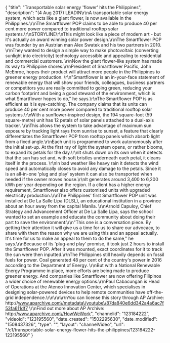 {
    "title": "Transportable solar energy 'flower' hits the Philippines",
    "description": "(4 Aug 2017) LEADIN\r\nA transportable solar energy system, which acts like a giant flower, is now available in the Philippines.\r\nThe Smartflower POP claims to be able to produce 40 per cent more power compared to traditional rooftop solar systems.\r\nSTORYLINE\r\nThis might look like a piece of modern art - but it's actually an award winning solar power design.\r\nThe Smartflower POP was founder by an Austrian man Alex Swatek and his two partners in 2010. \r\nThey wanted to design a simple way to make photovoltaic (converting sunlight into electricity) technology accessible and appealing to residential and commercial customers. \r\nNow the giant flower-like system has made its way to Philippine shores.\r\nPresident of Smartflower Pacific, John McEnroe, hopes their product will attract more people in the Philippines to greener energy production. \r\n\"Smartflower is an in-your-face statement of renewable energy that will show your friends, colleagues, business partners or competitors you are really committed to going green, reducing your carbon footprint and being a good steward of the environment, which is what Smartflower hopes to do,\" he says.\r\nThe Smartflower POP is as efficient as it is eye-catching. The company claims that its units can produce 40 per cent more power compared to traditional rooftop solar systems.\r\nWith a sunflower-inspired design, the 194 square-foot (59 square-metre) unit has 12 petals of solar panels attached to a dual-axis tracker. \r\nThis allows the system to take advantage of maximum sun exposure by tracking light rays from sunrise to sunset, a feature that clearly differentiates the Smartflower POP from rooftop panels which absorb light from a fixed angle.\r\nEach unit is programmed to work autonomously after the initial set-up. At the first ray of light the system opens, or rather blooms, to expand its petals for the day.\r\nIt shuts down on its own when it detects that the sun has set and, with soft bristles underneath each petal, it cleans itself in the process. \r\nIn bad weather like heavy rain it detects the wind speed and automatically closes to avoid any damage to the petals. Since it is an all-in-one 'plug and play' system it can also be transported when needed if the owner moves house.\r\nIt generates around 3,400 to 6,200 kWh per year depending on the region. If a client has a higher energy requirement, Smartflower also offers customised units with upgraded electricity production.\r\nThe Philippines' first Smartflower POP unit was installed at De La Salle Lipa (DLSL), an educational institution in a province about an hour away from the capital Manila. \r\nArnold Capuloy, Chief Strategy and Advancement Officer at De La Salle Lipa, says the school wanted to set an example and educate the community about doing their part to save the environment:\r\n\"This one is a conversation piece. By getting their attention it will give us a time for us to share our advocacy, to share with them the reason why we are using this and an appeal actually. It's time for us to make an appeal to them to do the same,\" he says.\r\nBecause of its 'plug-and play' promise, it took just 2 hours to install the Smartflower POP. After it was mounted, exact coordinates for it to track the sun were then inputted.\r\nThe Philippines still heavily depends on fossil fuels for power. Coal generated 48 per cent of the country's power in 2016 according to the Department of Energy. \r\nBut with a National Renewable Energy Programme in place, more efforts are being made to produce greener energy. And companies like Smartflower are now offering Filipinos a wider choice of renewable energy options.\r\nPaul Cabacungan is Head of Operations at the Ateneo Innovation Center, which specialises in designing solar-powered devices to help remote communities have off-the-grid independence.\r\n\r\n\r\nYou can license this story through AP Archive: http:\/\/www.aparchive.com\/metadata\/youtube\/87da840e6dd342a4a6ac7f53fa611df7 \r\nFind out more about AP Archive: http:\/\/www.aparchive.com\/HowWeWork",
    "channelid": "123184222",
    "videoid": "123195560",
    "date_created": "1502295630",
    "date_modified": "1508437326",
    "type": "",
    "layout": "channelVideo",
    "url": "\/c1\/transportable-solar-energy-flower-hits-the-philippines\/123184222-123195560"
}